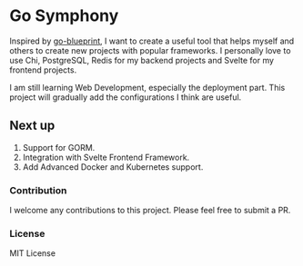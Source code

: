 # Go Symphony
Inspired by [go-blueprint](https://github.com/Melkeydev/go-blueprint), I want to create a useful tool that helps myself and others to create new projects with popular frameworks. I personally love to use Chi, PostgreSQL, Redis for my backend projects and Svelte for my frontend projects. 

I am still learning Web Development, especially the deployment part. This project will gradually add the configurations I think are useful.

## Next up

1. Support for GORM.
2. Integration with Svelte Frontend Framework.
3. Add Advanced Docker and Kubernetes support.

### Contribution

I welcome any contributions to this project. Please feel free to submit a PR.

### License

MIT License